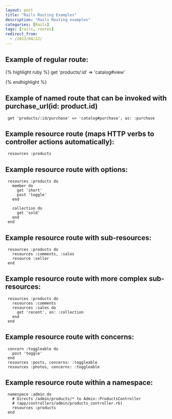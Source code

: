 ```yaml
---
layout: post
title: "Rails Routing Examples"
description: "Rails Routing examples"
categories: [Rails]
tags: [rails, routes]
redirect_from:
  - /2013/04/22/
---
```

##   Example of regular route:

{% highlight ruby %}
     get 'products/:id' => 'catalog#view'

{% endhighlight %}
##   Example of named route that can be invoked with purchase_url(id: product.id)
     get 'products/:id/purchase' => 'catalog#purchase', as: :purchase

##   Example resource route (maps HTTP verbs to controller actions automatically):
     resources :products

##   Example resource route with options:
     resources :products do
       member do
         get 'short'
         post 'toggle'
       end
  
       collection do
         get 'sold'
       end
     end

##   Example resource route with sub-resources:
     resources :products do
       resources :comments, :sales
       resource :seller
     end

##   Example resource route with more complex sub-resources:
     resources :products do
       resources :comments
       resources :sales do
         get 'recent', on: :collection
       end
     end

##   Example resource route with concerns:
     concern :toggleable do
       post 'toggle'
     end
     resources :posts, concerns: :toggleable
     resources :photos, concerns: :toggleable

##   Example resource route within a namespace:
     namespace :admin do
       # Directs /admin/products/* to Admin::ProductsController
       # (app/controllers/admin/products_controller.rb)
       resources :products
     end


